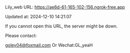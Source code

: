 Lily_web URL: https://ae6d-61-165-102-156.ngrok-free.app

Updated at: 2024-12-10 14:21:07

If you cannot open this URL, the server might be down.

Please contact: 

goley04@foxmail.com Or Wechat:GL_yeaH